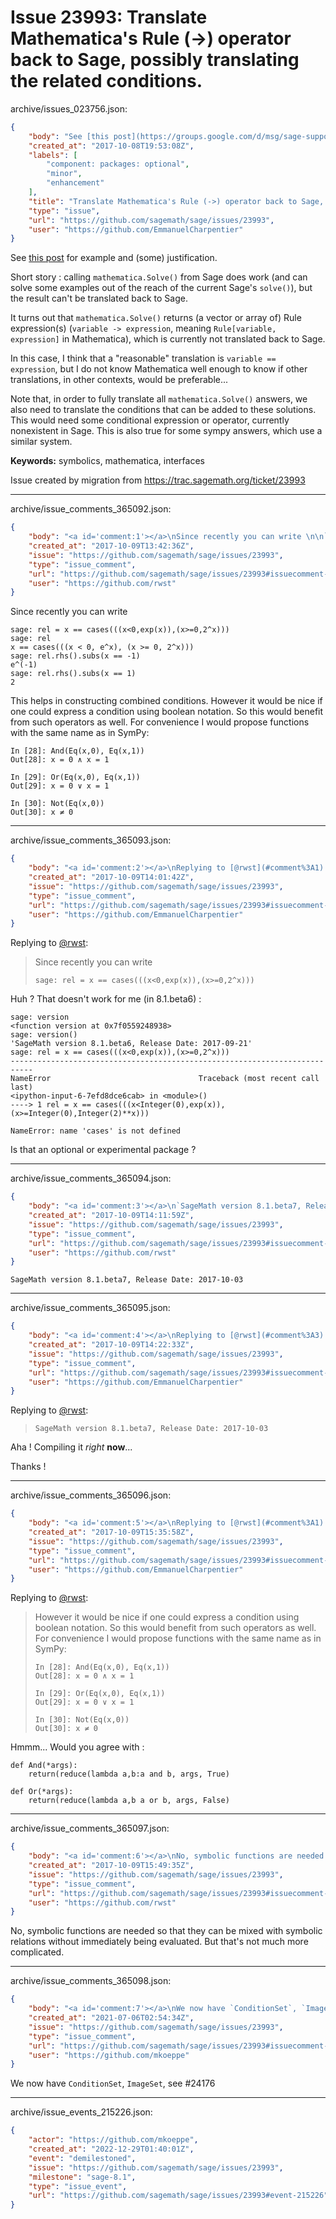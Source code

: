# Issue 23993: Translate Mathematica's Rule (->) operator back to Sage, possibly translating the related conditions.

archive/issues_023756.json:
```json
{
    "body": "See [this post](https://groups.google.com/d/msg/sage-support/cGpJmhps3lI/UA6kgHAkAgAJ) for example and (some) justification.\n\nShort story : calling `mathematica.Solve()` from Sage does work (and can solve some examples out of the reach of the current Sage's `solve()`), but the result can't be translated back to Sage.\n\nIt turns out that `mathematica.Solve()` returns (a vector or array of) Rule expression(s) (`variable -> expression`, meaning `Rule[variable, expression]` in Mathematica), which is currently not translated back to Sage.\n\nIn this case, I think that a \"reasonable\" translation is `variable == expression`, but I do not know Mathematica well enough to know if other translations, in other contexts, would be preferable...\n\nNote that, in order to fully translate all `mathematica.Solve()` answers, we also need to translate the conditions that can be added to these solutions. This would need some conditional expression or operator, currently nonexistent in Sage. This is also true for some sympy answers, which use a similar system.\n\n**Keywords:** symbolics, mathematica, interfaces\n\nIssue created by migration from https://trac.sagemath.org/ticket/23993\n\n",
    "created_at": "2017-10-08T19:53:08Z",
    "labels": [
        "component: packages: optional",
        "minor",
        "enhancement"
    ],
    "title": "Translate Mathematica's Rule (->) operator back to Sage, possibly translating the related conditions.",
    "type": "issue",
    "url": "https://github.com/sagemath/sage/issues/23993",
    "user": "https://github.com/EmmanuelCharpentier"
}
```
See [this post](https://groups.google.com/d/msg/sage-support/cGpJmhps3lI/UA6kgHAkAgAJ) for example and (some) justification.

Short story : calling `mathematica.Solve()` from Sage does work (and can solve some examples out of the reach of the current Sage's `solve()`), but the result can't be translated back to Sage.

It turns out that `mathematica.Solve()` returns (a vector or array of) Rule expression(s) (`variable -> expression`, meaning `Rule[variable, expression]` in Mathematica), which is currently not translated back to Sage.

In this case, I think that a "reasonable" translation is `variable == expression`, but I do not know Mathematica well enough to know if other translations, in other contexts, would be preferable...

Note that, in order to fully translate all `mathematica.Solve()` answers, we also need to translate the conditions that can be added to these solutions. This would need some conditional expression or operator, currently nonexistent in Sage. This is also true for some sympy answers, which use a similar system.

**Keywords:** symbolics, mathematica, interfaces

Issue created by migration from https://trac.sagemath.org/ticket/23993





---

archive/issue_comments_365092.json:
```json
{
    "body": "<a id='comment:1'></a>\nSince recently you can write \n\n```\nsage: rel = x == cases(((x<0,exp(x)),(x>=0,2^x)))\nsage: rel\nx == cases(((x < 0, e^x), (x >= 0, 2^x)))\nsage: rel.rhs().subs(x == -1)\ne^(-1)\nsage: rel.rhs().subs(x == 1)\n2\n```\nThis helps in constructing combined conditions. However it would be nice if one could express a condition using boolean notation. So this would benefit from such operators as well. For convenience I would propose functions with the same name as in SymPy:\n\n```\nIn [28]: And(Eq(x,0), Eq(x,1))\nOut[28]: x = 0 \u2227 x = 1\n\nIn [29]: Or(Eq(x,0), Eq(x,1))\nOut[29]: x = 0 \u2228 x = 1\n\nIn [30]: Not(Eq(x,0))\nOut[30]: x \u2260 0\n```",
    "created_at": "2017-10-09T13:42:36Z",
    "issue": "https://github.com/sagemath/sage/issues/23993",
    "type": "issue_comment",
    "url": "https://github.com/sagemath/sage/issues/23993#issuecomment-365092",
    "user": "https://github.com/rwst"
}
```

<a id='comment:1'></a>
Since recently you can write 

```
sage: rel = x == cases(((x<0,exp(x)),(x>=0,2^x)))
sage: rel
x == cases(((x < 0, e^x), (x >= 0, 2^x)))
sage: rel.rhs().subs(x == -1)
e^(-1)
sage: rel.rhs().subs(x == 1)
2
```
This helps in constructing combined conditions. However it would be nice if one could express a condition using boolean notation. So this would benefit from such operators as well. For convenience I would propose functions with the same name as in SymPy:

```
In [28]: And(Eq(x,0), Eq(x,1))
Out[28]: x = 0 ∧ x = 1

In [29]: Or(Eq(x,0), Eq(x,1))
Out[29]: x = 0 ∨ x = 1

In [30]: Not(Eq(x,0))
Out[30]: x ≠ 0
```



---

archive/issue_comments_365093.json:
```json
{
    "body": "<a id='comment:2'></a>\nReplying to [@rwst](#comment%3A1):\n> Since recently you can write \n> \n> ```\n> sage: rel = x == cases(((x<0,exp(x)),(x>=0,2^x)))\n> ```\n\nHuh ? That doesn't work for me (in 8.1.beta6) :\n\n```\nsage: version\n<function version at 0x7f0559248938>\nsage: version()\n'SageMath version 8.1.beta6, Release Date: 2017-09-21'\nsage: rel = x == cases(((x<0,exp(x)),(x>=0,2^x)))\n---------------------------------------------------------------------------\nNameError                                 Traceback (most recent call last)\n<ipython-input-6-7efd8dce6cab> in <module>()\n----> 1 rel = x == cases(((x<Integer(0),exp(x)),(x>=Integer(0),Integer(2)**x)))\n\nNameError: name 'cases' is not defined\n```\n\nIs that an optional or experimental package ?",
    "created_at": "2017-10-09T14:01:42Z",
    "issue": "https://github.com/sagemath/sage/issues/23993",
    "type": "issue_comment",
    "url": "https://github.com/sagemath/sage/issues/23993#issuecomment-365093",
    "user": "https://github.com/EmmanuelCharpentier"
}
```

<a id='comment:2'></a>
Replying to [@rwst](#comment%3A1):
> Since recently you can write 
> 
> ```
> sage: rel = x == cases(((x<0,exp(x)),(x>=0,2^x)))
> ```

Huh ? That doesn't work for me (in 8.1.beta6) :

```
sage: version
<function version at 0x7f0559248938>
sage: version()
'SageMath version 8.1.beta6, Release Date: 2017-09-21'
sage: rel = x == cases(((x<0,exp(x)),(x>=0,2^x)))
---------------------------------------------------------------------------
NameError                                 Traceback (most recent call last)
<ipython-input-6-7efd8dce6cab> in <module>()
----> 1 rel = x == cases(((x<Integer(0),exp(x)),(x>=Integer(0),Integer(2)**x)))

NameError: name 'cases' is not defined
```

Is that an optional or experimental package ?



---

archive/issue_comments_365094.json:
```json
{
    "body": "<a id='comment:3'></a>\n`SageMath version 8.1.beta7, Release Date: 2017-10-03`",
    "created_at": "2017-10-09T14:11:59Z",
    "issue": "https://github.com/sagemath/sage/issues/23993",
    "type": "issue_comment",
    "url": "https://github.com/sagemath/sage/issues/23993#issuecomment-365094",
    "user": "https://github.com/rwst"
}
```

<a id='comment:3'></a>
`SageMath version 8.1.beta7, Release Date: 2017-10-03`



---

archive/issue_comments_365095.json:
```json
{
    "body": "<a id='comment:4'></a>\nReplying to [@rwst](#comment%3A3):\n> `SageMath version 8.1.beta7, Release Date: 2017-10-03`\n\nAha ! Compiling it *right* **now**...\n\nThanks !",
    "created_at": "2017-10-09T14:22:33Z",
    "issue": "https://github.com/sagemath/sage/issues/23993",
    "type": "issue_comment",
    "url": "https://github.com/sagemath/sage/issues/23993#issuecomment-365095",
    "user": "https://github.com/EmmanuelCharpentier"
}
```

<a id='comment:4'></a>
Replying to [@rwst](#comment%3A3):
> `SageMath version 8.1.beta7, Release Date: 2017-10-03`

Aha ! Compiling it *right* **now**...

Thanks !



---

archive/issue_comments_365096.json:
```json
{
    "body": "<a id='comment:5'></a>\nReplying to [@rwst](#comment%3A1):\n> However it would be nice if one could express a condition using boolean notation. So this would benefit from such operators as well. For convenience I would propose functions with the same name as in SymPy:\n> \n> ```\n> In [28]: And(Eq(x,0), Eq(x,1))\n> Out[28]: x = 0 \u2227 x = 1\n> \n> In [29]: Or(Eq(x,0), Eq(x,1))\n> Out[29]: x = 0 \u2228 x = 1\n> \n> In [30]: Not(Eq(x,0))\n> Out[30]: x \u2260 0\n> ```\n\nHmmm... Would you agree with :\n\n```\ndef And(*args):\n    return(reduce(lambda a,b:a and b, args, True)\n\ndef Or(*args):\n    return(reduce(lambda a,b a or b, args, False)\n```",
    "created_at": "2017-10-09T15:35:58Z",
    "issue": "https://github.com/sagemath/sage/issues/23993",
    "type": "issue_comment",
    "url": "https://github.com/sagemath/sage/issues/23993#issuecomment-365096",
    "user": "https://github.com/EmmanuelCharpentier"
}
```

<a id='comment:5'></a>
Replying to [@rwst](#comment%3A1):
> However it would be nice if one could express a condition using boolean notation. So this would benefit from such operators as well. For convenience I would propose functions with the same name as in SymPy:
> 
> ```
> In [28]: And(Eq(x,0), Eq(x,1))
> Out[28]: x = 0 ∧ x = 1
> 
> In [29]: Or(Eq(x,0), Eq(x,1))
> Out[29]: x = 0 ∨ x = 1
> 
> In [30]: Not(Eq(x,0))
> Out[30]: x ≠ 0
> ```

Hmmm... Would you agree with :

```
def And(*args):
    return(reduce(lambda a,b:a and b, args, True)

def Or(*args):
    return(reduce(lambda a,b a or b, args, False)
```



---

archive/issue_comments_365097.json:
```json
{
    "body": "<a id='comment:6'></a>\nNo, symbolic functions are needed so that they can be mixed with symbolic relations without immediately being evaluated. But that's not much more complicated.",
    "created_at": "2017-10-09T15:49:35Z",
    "issue": "https://github.com/sagemath/sage/issues/23993",
    "type": "issue_comment",
    "url": "https://github.com/sagemath/sage/issues/23993#issuecomment-365097",
    "user": "https://github.com/rwst"
}
```

<a id='comment:6'></a>
No, symbolic functions are needed so that they can be mixed with symbolic relations without immediately being evaluated. But that's not much more complicated.



---

archive/issue_comments_365098.json:
```json
{
    "body": "<a id='comment:7'></a>\nWe now have `ConditionSet`, `ImageSet`, see #24176",
    "created_at": "2021-07-06T02:54:34Z",
    "issue": "https://github.com/sagemath/sage/issues/23993",
    "type": "issue_comment",
    "url": "https://github.com/sagemath/sage/issues/23993#issuecomment-365098",
    "user": "https://github.com/mkoeppe"
}
```

<a id='comment:7'></a>
We now have `ConditionSet`, `ImageSet`, see #24176



---

archive/issue_events_215226.json:
```json
{
    "actor": "https://github.com/mkoeppe",
    "created_at": "2022-12-29T01:40:01Z",
    "event": "demilestoned",
    "issue": "https://github.com/sagemath/sage/issues/23993",
    "milestone": "sage-8.1",
    "type": "issue_event",
    "url": "https://github.com/sagemath/sage/issues/23993#event-215226"
}
```
